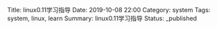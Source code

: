 Title: linux0.11学习指导
Date: 2019-10-08 22:00
Category: system
Tags: system, linux, learn
Summary: linux0.11学习指导
Status: _published


